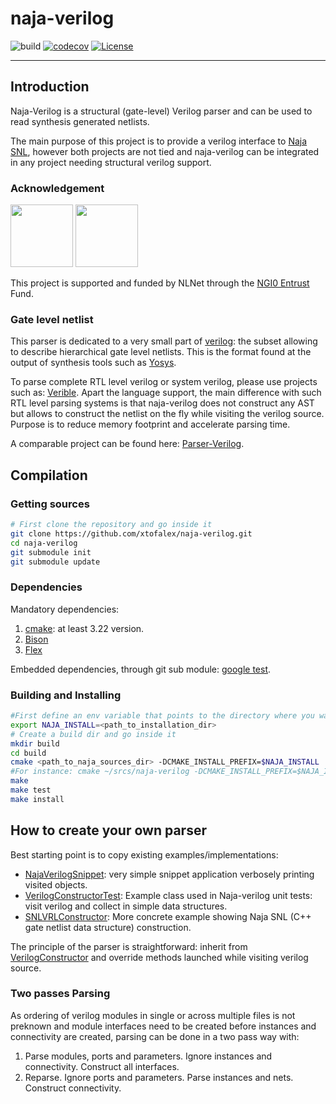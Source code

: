 # naja-verilog
![build](https://github.com/xtofalex/naja-verilog/actions/workflows/build.yml/badge.svg)
[![codecov](https://codecov.io/gh/xtofalex/naja-verilog/branch/main/graph/badge.svg?token=EWV8ZI20EI)](https://codecov.io/gh/xtofalex/naja-verilog)
[![License](https://img.shields.io/badge/License-Apache_2.0-blue.svg)](https://opensource.org/licenses/Apache-2.0)
***
## Introduction
Naja-Verilog is a structural (gate-level) Verilog parser and can be used to read synthesis generated netlists.

The main purpose of this project is to provide a verilog interface to [Naja SNL](https://github.com/xtofalex/naja), however both projects are not tied and naja-verilog can be integrated in any project needing structural verilog support.

### Acknowledgement
[<img src="https://nlnet.nl/logo/banner.png" width=100>](https://nlnet.nl/project/Naja)
[<img src="https://nlnet.nl/image/logos/NGI0Entrust_tag.svg" width=100>](https://nlnet.nl/project/Naja)

This project is supported and funded by NLNet through the [NGI0 Entrust](https://nlnet.nl/entrust) Fund.

### Gate level netlist
This parser is dedicated to a very small part of [verilog](https://en.wikipedia.org/wiki/Verilog): the subset allowing to describe hierarchical gate level netlists. This is the format found at the output of synthesis tools such as [Yosys](https://github.com/YosysHQ/yosys).

To parse complete RTL level verilog or system verilog, please use projects such as: [Verible](https://github.com/chipsalliance/verible).
Apart the language support, the main difference with such RTL level parsing systems is that naja-verilog does not construct any AST but allows to construct the netlist on the fly while visiting the verilog source. Purpose is to reduce memory footprint and accelerate parsing time.

A comparable project can be found here: [Parser-Verilog](https://github.com/OpenTimer/Parser-Verilog). 
## Compilation
### Getting sources
```bash
# First clone the repository and go inside it
git clone https://github.com/xtofalex/naja-verilog.git
cd naja-verilog
git submodule init
git submodule update
```
### Dependencies
Mandatory dependencies:
1. [cmake](https://cmake.org): at least 3.22 version.
2. [Bison](https://www.gnu.org/software/bison)
3. [Flex](https://github.com/westes/flex)

Embedded dependencies, through git sub module: [google test](https://github.com/google/googletest).

### Building and Installing
```bash
#First define an env variable that points to the directory where you want naja-verilog to be installed:
export NAJA_INSTALL=<path_to_installation_dir>
# Create a build dir and go inside it
mkdir build
cd build
cmake <path_to_naja_sources_dir> -DCMAKE_INSTALL_PREFIX=$NAJA_INSTALL
#For instance: cmake ~/srcs/naja-verilog -DCMAKE_INSTALL_PREFIX=$NAJA_INSTALL
make
make test
make install
```

## How to create your own parser
Best starting point is to copy existing examples/implementations:
* [NajaVerilogSnippet](https://github.com/xtofalex/naja-verilog/blob/main/src/NajaVerilogSnippet.cpp): very simple snippet application verbosely printing visited objects.
* [VerilogConstructorTest](https://github.com/xtofalex/naja-verilog/blob/main/test/VerilogConstructorTest.h): Example class used in Naja-verilog unit tests: visit verilog and collect in simple data structures.
* [SNLVRLConstructor](https://github.com/xtofalex/naja/blob/main/src/snl/formats/verilog/frontend/SNLVRLConstructor.h): More concrete example showing Naja SNL (C++ gate netlist data structure) construction.

The principle of the parser is straightforward: inherit from [VerilogConstructor](https://github.com/xtofalex/naja-verilog/blob/main/src/VerilogConstructor.h) and override methods launched while visiting verilog source.

### Two passes Parsing
As ordering of verilog modules in single or across multiple files is not preknown and module interfaces need to be created before instances and connectivity are created, parsing can be done in a two pass way with:
1. Parse modules, ports and parameters. Ignore instances and connectivity. Construct all interfaces.
2. Reparse. Ignore ports and parameters. Parse instances and nets. Construct connectivity.
